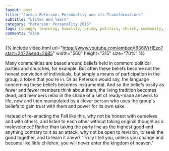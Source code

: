 ```yaml
---
layout: post
title: "Jordan Peterson: Personality and its Transformations"
subtitle: "Listen and learn"
category: "Peterson: Personality 2015"
tags: [change, learning, humility, pride, politics, church, community, power]
comments: false
---
```


{% include video.html url="https://www.youtube.com/embed/t966lVrHEzo?start=2472&end=2685" width="560" height="315" size="70%" %}

Many communities are based around beliefs held in common: political parties and churches, for example. But often these beliefs become not the honest conviction of individuals, but simply a means of participation in the group, a token that you're in. Or as Peterson would say, the language concerning these beliefs becomes instrumental. And so the beliefs ossify as fewer and fewer members think about them, the living tradition becomes dead, and members relax in the shade of a set of ready-made answers to life, now and then manipulated by a clever person who uses the group's beliefs to gain trust with them and power for its own sake.

Instead of re-enacting the Fall like this, why not be honest with ourselves and with others, and listen to each other without taking original thought as a malevolence? Rather than taking the party line as the highest good and anything contrary to it as an attack, why not be open to revision, to seek the good together, and to learn it anew? "Truly I tell you, unless you change and become like little children, you will never enter the kingdom of heaven."